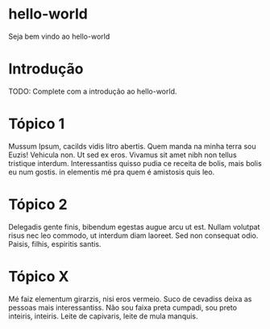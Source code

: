 # hello-world

Seja bem vindo ao hello-world

# Introdução
TODO: Complete com a introdução ao hello-world.

# Tópico 1
Mussum Ipsum, cacilds vidis litro abertis. Quem manda na minha terra sou Euzis! Vehicula non. Ut sed ex eros. 
Vivamus sit amet nibh non tellus tristique interdum.
Interessantiss quisso pudia ce receita de bolis, mais bolis eu num gostis.
in elementis mé pra quem é amistosis quis leo.

# Tópico 2
Delegadis gente finis, bibendum egestas augue arcu ut est. Nullam volutpat risus nec leo commodo, ut interdum diam laoreet. 
Sed non consequat odio. Paisis, filhis, espiritis santis.

# Tópico X
Mé faiz elementum girarzis, nisi eros vermeio. Suco de cevadiss deixa as pessoas mais interessantiss. 
Não sou faixa preta cumpadi, sou preto inteiris, inteiris. 
Leite de capivaris, leite de mula manquis.
